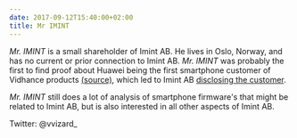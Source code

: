 ```yaml
---
date: 2017-09-12T15:40:00+02:00
title: Mr IMINT
---
```


_Mr. IMINT_ is a small shareholder of Imint AB. He lives in Oslo, Norway, and has no current or prior connection to Imint AB. _Mr. IMINT_ was probably the first to find proof about Huawei being the first smartphone customer of Vidhance products [(source)](https://www.avanza.se/placera/forum/trad.1775.2700806.html), which led to Imint AB [disclosing the customer](https://press.aktietorget.se/ImintImageIntelligence/81808/617501.pdf). 

_Mr. IMINT_ still does a lot of analysis of smartphone firmware's that might be related to Imint AB, but is also interested in all other aspects of Imint AB.

Twitter: @vvizard_
